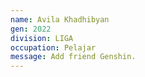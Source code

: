 ```yaml
---
name: Avila Khadhibyan
gen: 2022
division: LIGA
occupation: Pelajar
message: Add friend Genshin.
---
```

